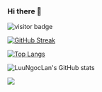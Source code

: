 ### Hi there 👋

<!--
**LuuNgocLan/LuuNgocLan** is a ✨ _special_ ✨ repository because its `README.md` (this file) appears on your GitHub profile.

Here are some ideas to get you started:

- 🔭 I’m currently working on ...
- 🌱 I’m currently learning ...
- 👯 I’m looking to collaborate on ...
- 🤔 I’m looking for help with ...
- 💬 Ask me about ...
- 📫 How to reach me: ...
- 😄 Pronouns: ...
- ⚡ Fun fact: ...
-->

![visitor badge](https://visitor-badge.glitch.me/badge?page_id=.visitor-badge&left_color=gray&right_color=green&left_text=HelloVisitors) 

[![GitHub Streak](https://github-readme-streak-stats.herokuapp.com/?username=LuuNgocLan&theme=dark)](https://git.io/streak-stats)

[![Top Langs](https://github-readme-stats.vercel.app/api/top-langs/?username=LuuNgocLan&layout=compact)](https://github.com/LuuNgocLan/github-readme-stats)

![LuuNgocLan's GitHub stats](https://github-readme-stats.vercel.app/api?username=LuuNgocLan&show_icons=true&theme=radical)

![](https://github-profile-summary-cards.vercel.app/api/cards/profile-details?username=LuuNgocLan&theme=monokai)

